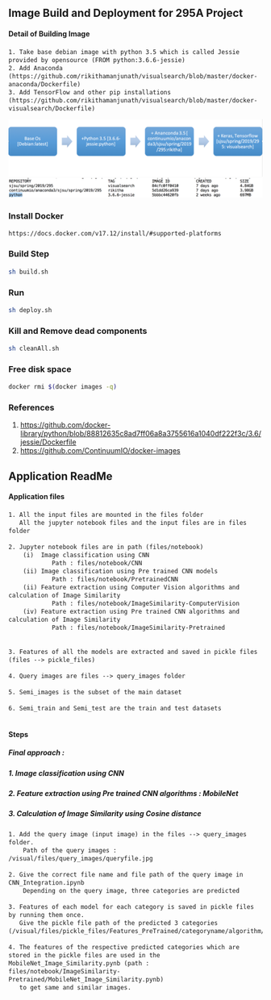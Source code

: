 
## Image Build and Deployment for 295A Project
#### Detail of Building Image
```
1. Take base debian image with python 3.5 which is called Jessie provided by opensource (FROM python:3.6.6-jessie)
2. Add Anaconda (https://github.com/rikithamanjunath/visualsearch/blob/master/docker-anaconda/Dockerfile)
3. Add TensorFlow and other pip installations (https://github.com/rikithamanjunath/visualsearch/blob/master/docker-visualsearch/Dockerfile)
```
![visualsearch](https://github.com/rikithamanjunath/visualsearch/blob/master/image_pipeline.png)
![visualsearch](https://github.com/rikithamanjunath/visualsearch/blob/master/docker_images.png)

### Install Docker
````
https://docs.docker.com/v17.12/install/#supported-platforms
````
### Build Step
````bash
sh build.sh
````
### Run
```bash
sh deploy.sh
```
### Kill and Remove dead components
```bash
sh cleanAll.sh
```
### Free disk space
```bash
docker rmi $(docker images -q)
```
### References
1. https://github.com/docker-library/python/blob/88812635c8ad7ff06a8a3755616a1040df222f3c/3.6/jessie/Dockerfile
2. https://github.com/ContinuumIO/docker-images

## Application ReadMe

#### Application files

```
1. All the input files are mounted in the files folder
   All the jupyter notebook files and the input files are in files folder

2. Jupyter notebook files are in path (files/notebook)
    (i)  Image classification using CNN
            Path : files/notebook/CNN
    (ii) Image classification using Pre trained CNN models
            Path : files/notebook/PretrainedCNN
    (ii) Feature extraction using Computer Vision algorithms and calculation of Image Similarity
            Path : files/notebook/ImageSimilarity-ComputerVision
    (iv) Feature extraction using Pre trained CNN algorithms and calculation of Image Similarity
            Path : files/notebook/ImageSimilarity-Pretrained
            
            
3. Features of all the models are extracted and saved in pickle files (files --> pickle_files)

4. Query images are files --> query_images folder

5. Semi_images is the subset of the main dataset

6. Semi_train and Semi_test are the train and test datasets


```
#### Steps
##### Final approach : 
##### 1. Image classification using CNN  
##### 2. Feature extraction using Pre trained CNN algorithms : MobileNet 
##### 3. Calculation of Image Similarity using Cosine distance
```
1. Add the query image (input image) in the files --> query_images folder. 
    Path of the query images : /visual/files/query_images/queryfile.jpg

2. Give the correct file name and file path of the query image in CNN_Integration.ipynb 
    Depending on the query image, three categories are predicted 

3. Features of each model for each category is saved in pickle files by running them once.
   Give the pickle file path of the predicted 3 categories (/visual/files/pickle_files/Features_PreTrained/categoryname/algorithm/feature.pck)  
   
4. The features of the respective predicted categories which are stored in the pickle files are used in the MobileNet_Image_Similarity.pynb (path : files/notebook/ImageSimilarity-Pretrained/MobileNet_Image_Similarity.pynb) 
   to get same and similar images. 
   
```
